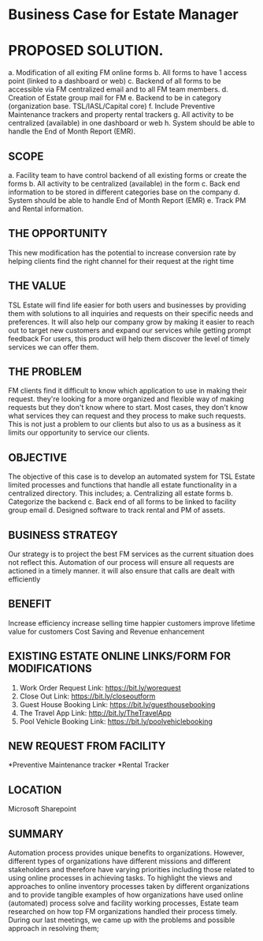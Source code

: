 # Business Case for Estate Manager

# PROPOSED SOLUTION.
a. Modification of all exiting FM online forms
b. All forms to have 1 access point (linked to a dashboard or web)
c. Backend of all forms to be accessible via FM centralized email and to all FM team members.
d. Creation of Estate group mail for FM
e. Backend to be in category (organization base. TSL/IASL/Capital core)
f. Include Preventive Maintenance trackers and property rental trackers
g. All activity to be centralized (available) in one dashboard or web
h. System should be able to handle the End of Month Report (EMR).


## SCOPE
a. Facility team to have control backend of all existing forms or create the forms
b. All activity to be centralized (available) in the form
c. Back end information to be stored in different categories base on the company
d. System should be able to handle End of Month Report (EMR)
e. Track PM and Rental information.


## THE OPPORTUNITY
This new modification has the potential to increase conversion rate by helping clients find the right channel for their request at the right time

## THE VALUE
TSL Estate will find life easier for both users and businesses by providing them with solutions to all inquiries and requests on their specific needs and preferences.
It will also help our company grow by making it easier to reach out to target new customers and expand our services while getting prompt feedback
For users, this product will help them discover the level of timely services we can offer them.

## THE PROBLEM
FM clients find it difficult to know which application to use in making their request. they're looking for a more organized and flexible way of making requests but they don't know where to start.
Most cases, they don't know what services they can request and they process to make such requests.
This is not just a problem to our clients but also to us as a business as it limits our opportunity to service our clients.


## OBJECTIVE
The objective of this case is to develop an automated system for TSL Estate limited processes and functions that handle all estate functionality in a centralized directory. This includes;
a. Centralizing all estate forms
b. Categorize the backend
c. Back end of all forms to be linked to facility group email
d. Designed software to track rental and PM of assets.

## BUSINESS STRATEGY
Our strategy is to project the best FM services as the current situation does not reflect this.
Automation of our process will ensure all requests are actioned in a timely manner.
it will also ensure that calls are dealt with efficiently


## BENEFIT
Increase efficiency
increase selling time
happier customers
improve lifetime value for customers
Cost Saving and Revenue enhancement


## EXISTING ESTATE ONLINE LINKS/FORM FOR MODIFICATIONS
1. Work Order Request Link: https://bit.ly/worequest
2. Close Out Link: https://bit.ly/closeoutform
3. Guest House Booking Link: https://bit.ly/guesthousebooking
4. The Travel App Link: http://bit.ly/TheTravelApp
5. Pool Vehicle Booking Link: https://bit.ly/poolvehiclebooking


## NEW REQUEST FROM FACILITY
*Preventive Maintenance tracker
*Rental Tracker

## LOCATION
Microsoft Sharepoint

## SUMMARY
Automation process provides unique benefits to organizations. However, different types of organizations have different missions and different stakeholders and therefore have varying priorities including those related to using online processes in achieving tasks.
To highlight the views and approaches to online inventory processes taken by different organizations and to provide tangible examples of how organizations have used online (automated) process solve and facility working processes, Estate team researched on how top FM organizations handled their process timely. During our last meetings, we came up with the problems and possible approach in resolving them;
